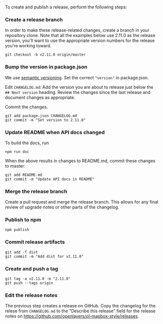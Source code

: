 To create and publish a release, perform the following steps:

### Create a release branch

In order to make these release-related changes, create a branch in your repository clone.
Note that all the examples below use 2.11.0 as the release version, you'll want to use the appropriate version numbers for the release you're working toward.

    git checkout -b v2.11.0 origin/master

### Bump the version in package.json

We use [semantic versioning](https://semver.org). Set the correct `"version"` in package.json.

Edit `CHANGELOG.md`: Add the version you are about to release just below the `## Next version` heading. Review the changes since the last release and document changes as appropriate.

Commit the changes.

    git add package.json CHANGELOG.md
    git commit -m "Set version to 2.11.0"

### Update README when API docs changed

To build the docs, run

    npm run doc

When the above results in changes to README.md, commit these changes to master:

    git add README.md
    git commit -m "Update API docs in README"

### Merge the release branch

Create a pull request and merge the release branch. This allows for any final review of upgrade notes or other parts of the changelog.

### Publish to npm

    npm publish

### Commit release artifacts

    git add -f dist
    git commit -m "Add dist for v2.11.0"

### Create and push a tag

    git tag -a v2.11.0 -m "2.11.0"
    git push --tags origin

### Edit the release notes

The previous step creates a release on GitHub. Copy the changelog for the relese from `CHANGELOG.md` to the "Describe this release" field for the release notes on https://github.com/openlayers/ol-mapbox-style/releases.
